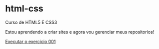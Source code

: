 # html-css
Curso de HTML5 E CSS3

Estou aprendendo a criar sites e agora vou gerenciar meus reposítorios!

<a href="https://williamadriel.github.io/html-css/Exercicios/ex001/index.html">Executar o exercicio 001</a>
